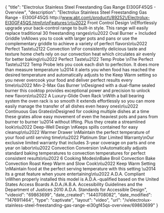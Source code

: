 {
    "title": "Electrolux Stainless Steel Freestanding Gas Range EI30GF45QS - Overview",
    "description": "Electrolux Stainless Steel Freestanding Gas Range - EI30GF45QS http:\/\/www.abt.com\/product\/89252\/Electrolux-EI30GF45QS.html\n\nFeatures:\n\u2022 Front Control Design \nEffortlessly upgrade your back-control range to built-in style. This range will easily replace traditional 30 freestanding ranges\n\u2022 Oval Burner + Included Griddle \nAllows you to cook with larger pots and pans or use the complementary griddle to achieve a variety of perfect flavors\n\u2022 Perfect Taste\u2122 Convection \nFor consistently delicious taste and texture home chefs rely on our convection heat which circulates air evenly for better baking\n\u2022 Perfect Taste\u2122 Temp Probe \nThe Perfect Taste\u2122 Temp Probe lets you cook each dish to perfection. It does more than measure temperature \u2014 it alerts you when food has reached the desired temperature and automatically adjusts to the Keep Warm setting so you never overcook your food and deliver perfect results every time\n\u2022 Min-2-Max Gas Burner \nDesigned with a dual-flame sealed burner this cooktop provides exceptional power and precision to unlock new flavors\n\u2022 A Luxury-Glide Oven Rack \nWith a ball bearing system the oven rack is so smooth it extends effortlessly so you can more easily manage the transfer of all dishes even heavy ones\n\u2022 Continuous Gas Grates\nDesigned for cooking multiple dishes at a time these grates allow easy movement of even the heaviest pots and pans from burner to burner \u2014 without lifting. Plus they create a streamlined look\n\u2022 Deep-Well Design \nKeeps spills contained for easy cleanup\n\u2022 Warmer Drawer \nMaintain the perfect temperature of your food until serving time\n\u2022 Platinum Star Limited Warranty\nOur exclusive limited warranty that includes 3-year coverage on parts and one year on labor\n\u2022 Convection Conversion \nAutomatically adjusts standard baking temperatures to convection temperatures for perfect consistent results\n\u2022 6 Cooking Modes\nBake Broil Convection Bake Convection Roast Keep Warm and Slow Cook\n\u2022 Keep Warm Setting \nMaintain food at the perfect serving temperature with this setting \u2014 its a great feature when youre entertaining\n\u2022 A.D.A. Compliant \nWhen properly installed this model is A.D.A.-qualified based on the United States Access Boards A.D.A.\/A.B.A. Accessibility Guidelines and the Department of Justices 2010 A.D.A. Standards for Accessible Design",
    "videoid": "69863699",
    "date_created": "1440708082",
    "date_modified": "1476911464",
    "type": "captivate",
    "layout": "video",
    "url": "\/v\/electrolux-stainless-steel-freestanding-gas-range-ei30gf45qs-overview\/69863699"
}